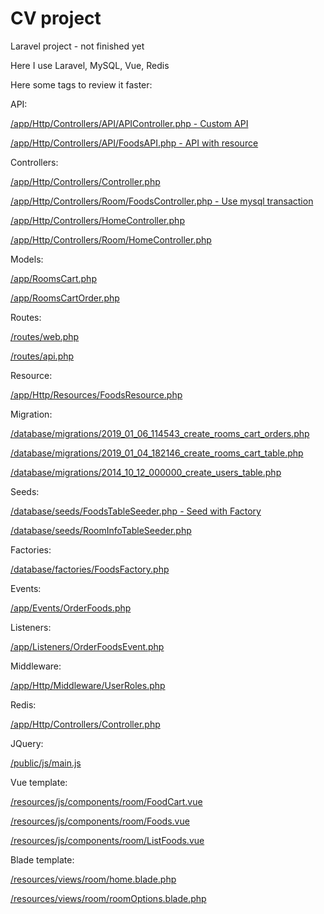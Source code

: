 # CV project
Laravel project - not finished yet 

Here I use Laravel, MySQL, Vue, Redis

Here some tags to review it faster: 

API:

[/app/Http/Controllers/API/APIController.php - Custom API](/app/Http/Controllers/API/APIController.php)

[/app/Http/Controllers/API/FoodsAPI.php - API with resource](/app/Http/Controllers/API/FoodsAPI.php)


Controllers: 

[/app/Http/Controllers/Controller.php](/app/Http/Controllers/Controller.php)

[/app/Http/Controllers/Room/FoodsController.php - Use mysql transaction](/app/Http/Controllers/Room/FoodsController.php)

[/app/Http/Controllers/HomeController.php](/app/Http/Controllers/HomeController.php)

[/app/Http/Controllers/Room/HomeController.php](/app/Http/Controllers/Room/HomeController.php)

Models: 

[/app/RoomsCart.php](/app/RoomsCart.php)

[/app/RoomsCartOrder.php](/app/RoomsCartOrder.php)

Routes:

[/routes/web.php](/routes/web.php)

[/routes/api.php](/routes/api.php)

Resource: 

[/app/Http/Resources/FoodsResource.php](/app/Http/Resources/FoodsResource.php)

Migration: 

[/database/migrations/2019_01_06_114543_create_rooms_cart_orders.php](/database/migrations/2019_01_06_114543_create_rooms_cart_orders.php)

[/database/migrations/2019_01_04_182146_create_rooms_cart_table.php](/database/migrations/2019_01_04_182146_create_rooms_cart_table.php)

[/database/migrations/2014_10_12_000000_create_users_table.php](/database/migrations/2014_10_12_000000_create_users_table.php)

Seeds: 

[/database/seeds/FoodsTableSeeder.php - Seed with Factory](/database/seeds/FoodsTableSeeder.php)

[/database/seeds/RoomInfoTableSeeder.php](/database/seeds/RoomInfoTableSeeder.php)

Factories:

[/database/factories/FoodsFactory.php](/database/factories/FoodsFactory.php)

Events: 

[/app/Events/OrderFoods.php](/app/Events/OrderFoods.php)

Listeners: 

[/app/Listeners/OrderFoodsEvent.php](/app/Listeners/OrderFoodsEvent.php)

Middleware:

[/app/Http/Middleware/UserRoles.php](/app/Http/Middleware/UserRoles.php)

Redis: 

[/app/Http/Controllers/Controller.php](/app/Http/Controllers/Controller.php)

JQuery:

[/public/js/main.js](/public/js/main.js)

Vue template: 

[/resources/js/components/room/FoodCart.vue](/resources/js/components/room/FoodCart.vue)

[/resources/js/components/room/Foods.vue](/resources/js/components/room/Foods.vue)

[/resources/js/components/room/ListFoods.vue](/resources/js/components/room/ListFoods.vue)

Blade template: 

[/resources/views/room/home.blade.php](/resources/views/room/home.blade.php)

[/resources/views/room/roomOptions.blade.php](/resources/views/room/roomOptions.blade.php)
